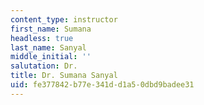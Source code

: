 ```yaml
---
content_type: instructor
first_name: Sumana
headless: true
last_name: Sanyal
middle_initial: ''
salutation: Dr.
title: Dr. Sumana Sanyal
uid: fe377842-b77e-341d-d1a5-0dbd9badee31
---
```


